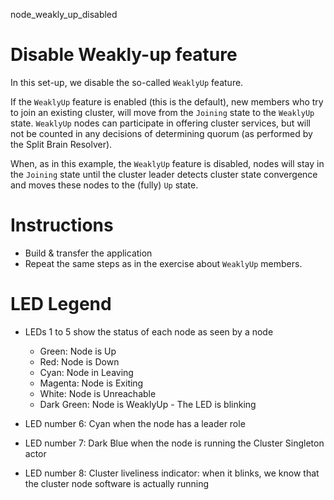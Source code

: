 node_weakly_up_disabled

# Disable Weakly-up feature

In this set-up, we disable the so-called `WeaklyUp` feature.

If the `WeaklyUp` feature is enabled (this is the default), new members 
who try to join an existing cluster, will move from the `Joining` state 
to the `WeaklyUp` state. `WeaklyUp` nodes can participate in offering
cluster services, but will not be counted in any decisions of determining
quorum (as performed by the Split Brain Resolver).

When, as in this example, the `WeaklyUp` feature is disabled, nodes will
stay in the `Joining` state until the cluster leader detects cluster state
convergence and moves these nodes to the (fully) `Up` state.

# Instructions

- Build & transfer the application
- Repeat the same steps as in the exercise about `WeaklyUp` members.

# LED Legend

- LEDs 1 to 5 show the status of each node as seen by a node
    - Green:      Node is Up
    - Red:        Node is Down
    - Cyan:       Node in Leaving
    - Magenta:    Node is Exiting
    - White:      Node is Unreachable
    - Dark Green: Node is WeaklyUp - The LED is blinking

- LED number 6: Cyan when the node has a leader role
- LED number 7: Dark Blue when the node is running the Cluster Singleton actor
- LED number 8: Cluster liveliness indicator: when it blinks, we know
                that the cluster node software is actually running